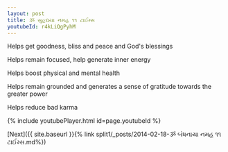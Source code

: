 ```yaml
---
layout: post
title: ૐ સુહૃદ્યયા નમહ ૧૧ ટાઈમ્સ
youtubeId: r4kLiQgPyhM
---
```

 
 
Helps get goodness, bliss and peace and God's blessings
 
Helps remain focused, help generate inner energy 
 
Helps boost physical and mental health 
 
Helps remain grounded and generates a sense of gratitude towards the greater power 
 
Helps reduce bad karma
 
 
 
 


{% include youtubePlayer.html id=page.youtubeId %}
 
[Next]({{ site.baseurl }}{% link  split1/_posts/2014-02-18-ૐ બંધનાયા નમહ ૧૧ ટાઈમ્સ.md%})
 
